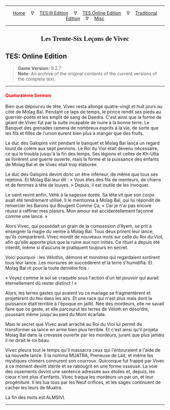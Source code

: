 
---

<!-- Jekyll Page Links -->

<center>
<a href="../../../../index.html">Home</a>
&emsp;&nabla;&emsp;
<a href="../../../index-tes3.html">TES:III Edition</a>
&emsp;&nabla;&emsp;
<a href="../../../index-teso.html">TES:Online Edition</a>
&emsp;&nabla;&emsp;
<a href="../../../index-traditional.html">Traditional Edition</a>
&emsp;&nabla;&emsp;
<a href="../../../index-misc.html">Misc</a>
</center>

<!-- Markdown Body Below: -->

---

<center>
<h2><span style="font-family:Georgia">Les Trente-Six Leçons de Vivec</span></h2>
</center>

## TES: Online Edition

> __Game Version:__ 9.2.7\
> __Note:__ An archive of the original contents of the current versions of the complete text.

---

#### <span style="color:red">Quatorzième Sermon</span>

Bien que dépourvu de tête, Vivec resta allongé quatre-vingt et huit jours au côté de Molag Bal. Pendant ce laps de temps, le prince rendit ses pieds au guerrier-poète et les emplit de sang de Daedra. C'est ainsi que la forme de géant de Vivec fut par la suite incapable de nuire à la bonne terre. Le Banquet des grenades ramena de nombreux esprits à la vie, de sorte que les fils et filles de l'union eurent bien plus à manger que des fruits.

Le duc des Galopins vint pendant le banquet et Molag Bal lança un regard lourd de colère aux sept pennons. Le Roi du Viol était devenu nécessaire, ce qui le troubla jusqu'à la fin des temps. Ses légions et celles de Kh-Utta se livrèrent une guerre ouverte, mais la forme et la puissance des enfants de Molag Bal et de Vivec était trop élaborée.

Le duc des Galopins devint donc un être inférieur, de même que tous ses rejetons. Et Molag Bal leur dit : « Vous êtes des fils de menteurs, de chiens et de femmes à tête de louves. » Depuis, il est inutile de les invoquer.

Le saint revint enfin, Vehk à la sagesse dorée. Sa tête vit que son corps avait été tendrement utilisé. Il le mentionna à Molag Bal, qui lui répondit de remercier les Barons qui Bougent Comme Ça, « Car je n'ai pas encore réussi à raffiner mes plaisirs. Mon amour est accidentellement façonné comme une lance. »

Alors Vivec, qui possédait un grain de la compassion d'Ayem, se prit à enseigner la magie du ventre à Molag Bal. Tous deux prirent leur lance, qu'ils comparèrent. Vivec mordit de nouveaux mots sur celle du Roi du Viol, afin qu'elle apporte plus que la ruine aux non initiés. Ce rituel a depuis été interdit, même si d'aucuns le pratiquent toujours en secret.

Voici pourquoi : les Vélothis, démons et monstres qui regardaient sortirent tous leur lance. Les morsures se succédèrent et la terre s'humidifia. Et Molag Bal rit pour la toute dernière fois :

« Voyez comme le sol se craquèle sous l'action d'un tel pouvoir qui aurait éternellement dû rester distinct ! »

Alors, les terres gastes qui avaient vu ce mariage se fragmentèrent et projetèrent du feu dans les airs. Et une race qui n'est plus mais dont la puissance était terrible à l'époque en jaillit. Née des mordeurs, elle ne savait faire que ce geste, et elle parcourut les terres de Véloth en désordre, poussant même jusqu'au pied du Mont écarlate.

Mais le secret que Vivec avait arraché au Roi du Viol lui permit de transformer sa lance en arme bien plus terrible. Et c'est ainsi qu'il projeta Molag Bal dans la crevasse ouverte par les mordeurs, jurant que plus jamais il ne dirait le roi beau.

Vivec pleura tout le temps qu'il massacra ceux qui l'entouraient à l'aide de sa nouvelle lance. Il la nomma MUATRA, Preneuse de Lait, et même les mystiques chimers connurent son courroux. Quiconque fut frappé par Vivec à ce moment devint stérile et se rabougrit en une forme osseuse. La voie des ossements devint une sentence adressée aux étoiles et, depuis, les cieux n'ont plus d'enfants. Vivec traqua les mordeurs un par un, et leur progéniture. Il les tua tous par les Neuf orifices, et les sages continuent de cacher les leurs de Muatra.

La fin des mots est ALMSIVI.

---
